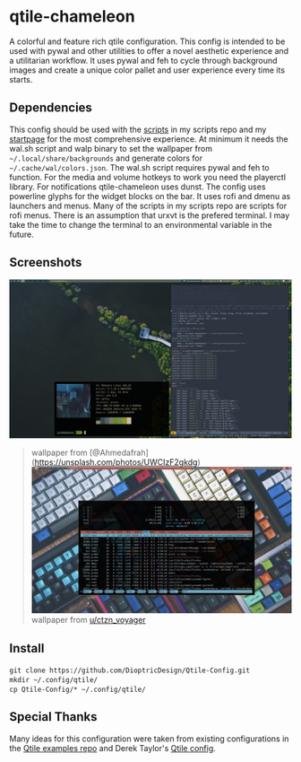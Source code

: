 # qtile-chameleon
A colorful and feature rich qtile configuration. This config  is intended to be used with pywal and other utilities to offer a novel aesthetic experience and a utilitarian workflow. It uses pywal and feh to cycle through background images and create a unique color pallet and user experience every time its starts. 
## Dependencies
This config should be used with the [scripts](https://github.com/DioptricDesign/scripts) in my scripts repo and my [startpage](https://github.com/DioptricDesign/min-startpage) for the most comprehensive experience. At minimum it needs the wal.sh script and walp binary to set the wallpaper from `~/.local/share/backgrounds` and generate colors for `~/.cache/wal/colors.json`. The wal.sh script requires pywal and feh to function. For the media and volume hotkeys to work you need the playerctl library. For notifications qtile-chameleon uses dunst. The config uses powerline glyphs for the widget blocks on the bar. It uses rofi and dmenu as launchers and menus. Many of the scripts in my scripts repo are scripts for rofi menus.  There is an assumption that urxvt is the prefered terminal. I may take the time to change the terminal to an environmental variable in the future. 
## Screenshots
![qtile config](screens/2020-08-23-131058_1920x1080_scrot.png)
> wallpaper from [@Ahmedafrah] (https://unsplash.com/photos/UWCIzF2gkdg)
![qtile config](screens/2020-08-28-092110_1920x1080_scrot.jpg)
> wallpaper from  [u/ctzn_voyager](https://www.reddit.com/r/MechanicalKeyboards/comments/4vh8ui/photo_its_getting_crowded_in_here/) 
## Install
`git clone https://github.com/DioptricDesign/Qtile-Config.git`\
`mkdir ~/.config/qtile/`\
`cp Qtile-Config/* ~/.config/qtile/`
## Special Thanks
Many ideas for this configuration were taken from existing configurations in the [Qtile examples repo](https://github.com/qtile/qtile-examples) and Derek Taylor's [Qtile config](https://gitlab.com/dwt1/dotfiles/-/tree/master/.config/qtile). 
